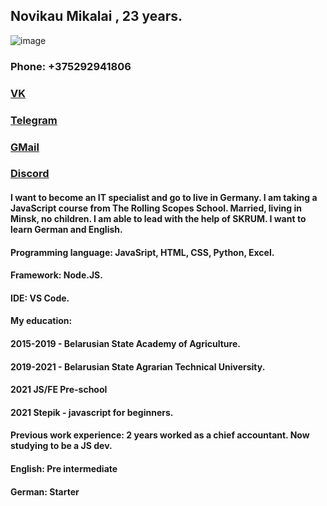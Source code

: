 ## Novikau Mikalai , 23 years.
![image](https://user-images.githubusercontent.com/45792926/124359604-5a81e280-dc2e-11eb-9820-30a5cbe4723a.png)
### Phone: +375292941806
### [VK](https://vk.com/mckesson)
### [Telegram](https://t.me/novikovniki)
### [GMail](polarnanoch@gmail.com)
### [Discord](https://discord.gg/yahHrZUF)
#### I want to become an IT specialist and go to live in Germany. I am taking a JavaScript course from The Rolling Scopes School. Married, living in Minsk, no children. I am able to lead with the help of SKRUM. I want to learn German and English.
#### Programming language: JavaSript, HTML, CSS, Python, Excel.
#### Framework: Node.JS.
#### IDE: VS Code.
#### My education:
#### 2015-2019 - Belarusian State Academy of Agriculture.
#### 2019-2021 - Belarusian State Agrarian Technical University.
#### 2021 JS/FE Pre-school 
#### 2021 Stepik - javascript for beginners.
#### Previous work experience: 2 years worked as a chief accountant. Now studying to be a JS dev.
#### English: Pre intermediate
#### German: Starter
